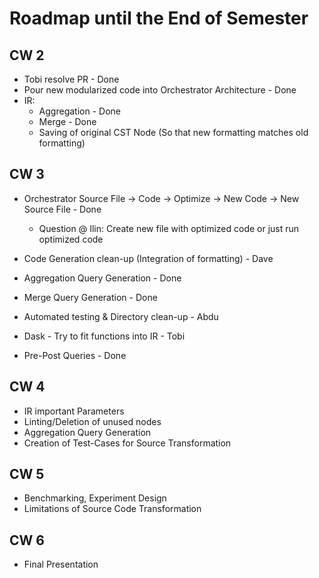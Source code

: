 # Roadmap until the End of Semester

## CW 2

- Tobi resolve PR - Done
- Pour new modularized code into Orchestrator Architecture - Done
- IR:
  - Aggregation - Done
  - Merge - Done
  - Saving of original CST Node (So that new formatting matches old formatting)

## CW 3

- Orchestrator Source File -> Code -> Optimize -> New Code -> New Source File - Done
  - Question @ Ilin: Create new file with optimized code or just run optimized code

- Code Generation clean-up (Integration of formatting) - Dave
- Aggregation Query Generation - Done
- Merge Query Generation - Done
- Automated testing & Directory clean-up - Abdu
- Dask - Try to fit functions into IR - Tobi
- Pre-Post Queries - Done

## CW 4

- IR important Parameters
- Linting/Deletion of unused nodes
- Aggregation Query Generation
- Creation of Test-Cases for Source Transformation

## CW 5

- Benchmarking, Experiment Design
- Limitations of Source Code Transformation

## CW 6

- Final Presentation
